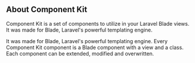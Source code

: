 ## About Component Kit

Component Kit is a set of components to utilize in your Laravel Blade views. It was made for Blade, Laravel's powerful templating engine.

It was made for Blade, Laravel's powerful templating engine. Every Component Kit component is a Blade component with a view and a class. Each component can be extended, modified and overwritten.



